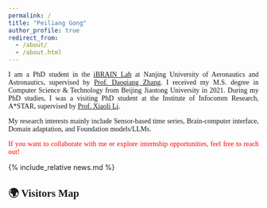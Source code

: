 ```yaml
---
permalink: /
title: "Peiliang Gong"
author_profile: true
redirect_from: 
  - /about/
  - /about.html
---
```


<style>
html {
  scroll-behavior: smooth;
}
#news {
  scroll-margin-top: 20px; /* 调整这个值来控制距离顶部的距离 */
}
</style>

<!-- About Me -->
<div style="font-family: 'Times New Roman', serif; text-align: justify;">
<p>I am a PhD student in the <a href="https://ibrain.nuaa.edu.cn/">iBRAIN Lab</a> at Nanjing University of Aeronautics and Astronautics, supervised by <a href="https://parnec.nuaa.edu.cn/zhangdq/">Prof. Daoqiang Zhang</a>. I received my M.S. degree in Computer Science & Technology from Beijing Jiaotong University in 2021. During my PhD studies, I was a visiting PhD student at the Institute of Infocomm Research, A*STAR, supervised by <a href="https://personal.ntu.edu.sg/xlli/">Prof. Xiaoli Li</a>.</p>

<p>My research interests mainly include Sensor-based time series, Brain-computer interface, Domain adaptation, and Foundation models/LLMs.</p>
</div>

<div style="font-family: 'Times New Roman', serif; color: red; text-align: justify;">
If you want to collaborate with me or explore internship opportunities, feel free to reach out!
</div>

<!-- News -->
{% include_relative news.md %}

<!-- Visitor Map -->
<div style="font-family: 'Times New Roman', serif; margin-top: 10px;">
<h2>🌍 Visitors Map</h2>
<div style="text-align: center; transform: scale(0.3); transform-origin: top center;">
<script type="text/javascript" id="clstr_globe" src="//clustrmaps.com/globe.js?d=5st2g4bl81qeCCobOUfMInvv1O7ym540NlzpNwnL1-I"></script>
</div>
</div>
